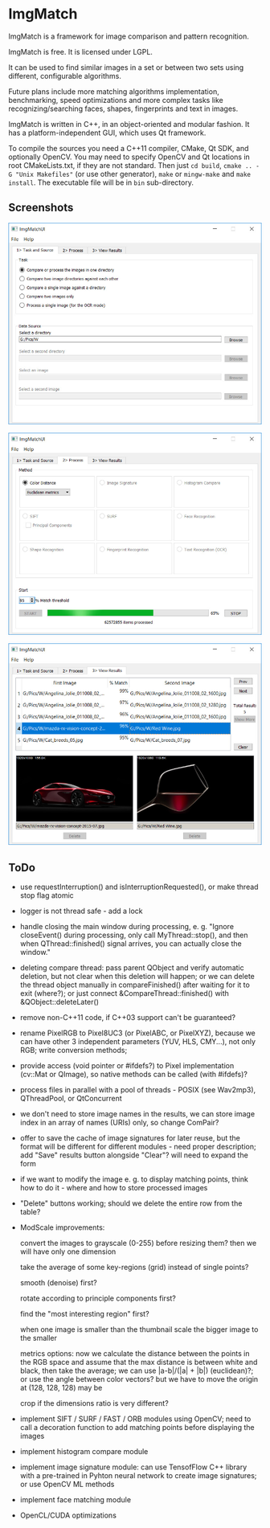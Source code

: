 ImgMatch
========

ImgMatch is a framework for image comparison and pattern recognition.

ImgMatch is free. It is licensed under LGPL.

It can be used to find similar images in a set or between two sets using
different, configurable algorithms.

Future plans include more matching algorithms implementation, benchmarking,
speed optimizations and more complex tasks like recognizing/searching faces,
shapes, fingerprints and text in images.

ImgMatch is written in C++, in an object-oriented and modular fashion.
It has a platform-independent GUI, which uses Qt framework.

To compile the sources you need a C++11 compiler, CMake, Qt SDK, and optionally
OpenCV. You may need to specify OpenCV and Qt locations in root CMakeLists.txt,
if they are not standard. Then just `cd build`, `cmake .. -G "Unix Makefiles"`
(or use other generator), `make` or `mingw-make` and `make install`.
The executable file will be in `bin` sub-directory.


Screenshots
-----------

![first tab](https://github.com/akirov/ImgMatch/raw/master/docs/screen_1.jpg)

![second tab](https://github.com/akirov/ImgMatch/raw/master/docs/screen_2.jpg)

![third tab](https://github.com/akirov/ImgMatch/raw/master/docs/screen_3.jpg)


ToDo
----

- use requestInterruption() and isInterruptionRequested(), or make thread
  stop flag atomic

- logger is not thread safe - add a lock

- handle closing the main window during processing, e. g.
  "Ignore closeEvent() during processing, only call MyThread::stop(), and
   then when QThread::finished() signal arrives, you can actually close the
   window."

- deleting compare thread: pass parent QObject and verify automatic
  deletion, but not clear when this deletion will happen;
  or we can delete the thread object manually in compareFinished() after
  waiting for it to exit (where?);
  or just connect &CompareThread::finished() with &QObject::deleteLater()

- remove non-C++11 code, if C++03 support can't be guaranteed?

- rename PixelRGB to Pixel8UC3 (or PixelABC, or PixelXYZ), because we can
  have other 3 independent parameters (YUV, HLS, CMY...), not only RGB;
  write conversion methods;

- provide access (void pointer or #ifdefs?) to Pixel implementation
  (cv::Mat or QImage), so native methods can be called (with #ifdefs)?

- process files in parallel with a pool of threads - POSIX (see Wav2mp3),
  QThreadPool, or QtConcurrent

- we don't need to store image names in the results, we can store image
  index in an array of names (URIs) only, so change ComPair?

- offer to save the cache of image signatures for later reuse, but the
  format will be different for different modules - need proper description;
  add "Save" results button alongside "Clear"? will need to expand the form

- if we want to modify the image e. g. to display matching points, think
  how to do it - where and how to store processed images

- "Delete" buttons working; should we delete the entire row from the table?

- ModScale improvements:

  convert the images to grayscale (0-255) before resizing them? then we
  will have only one dimension

  take the average of some key-regions (grid) instead of single points?

  smooth (denoise) first?

  rotate according to principle components first?

  find the "most interesting region" first?

  when one image is smaller than the thumbnail scale the bigger image to
  the smaller

  metrics options:
  now we calculate the distance between the points in the RGB space and
  assume that the max distance is between white and black, then take the
  average;
  we can use |a-b|/(|a| + |b|) (euclidean)?;
  or use the angle between color vectors? but we have to move the origin
  at (128, 128, 128) may be

  crop if the dimensions ratio is very different?

- implement SIFT / SURF / FAST / ORB modules using OpenCV; need to call a
  decoration function to add matching points before displaying the images

- implement histogram compare module

- implement image signature module:
  can use TensofFlow C++ library with a pre-trained in Pyhton neural network
  to create image signatures;
  or use OpenCV ML methods

- implement face matching module

- OpenCL/CUDA optimizations
